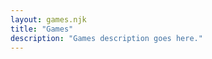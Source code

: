 ```yaml
---
layout: games.njk
title: "Games"
description: "Games description goes here."
---
```



<div class="" data-layout="">


</div>
